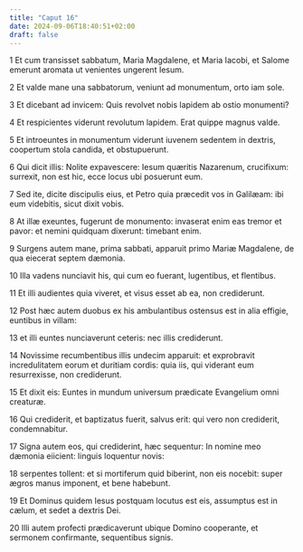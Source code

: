 ```yaml
---
title: "Caput 16"
date: 2024-09-06T18:40:51+02:00
draft: false
---
```




1 Et cum transisset sabbatum, Maria Magdalene, et Maria Iacobi, et Salome emerunt aromata ut venientes ungerent Iesum.

2 Et valde mane una sabbatorum, veniunt ad monumentum, orto iam sole.

3 Et dicebant ad invicem: Quis revolvet nobis lapidem ab ostio monumenti?

4 Et respicientes viderunt revolutum lapidem. Erat quippe magnus valde.

5 Et introeuntes in monumentum viderunt iuvenem sedentem in dextris, coopertum stola candida, et obstupuerunt.

6 Qui dicit illis: Nolite expavescere: Iesum quæritis Nazarenum, crucifixum: surrexit, non est hic, ecce locus ubi posuerunt eum.

7 Sed ite, dicite discipulis eius, et Petro quia præcedit vos in Galilæam: ibi eum videbitis, sicut dixit vobis.

8 At illæ exeuntes, fugerunt de monumento: invaserat enim eas tremor et pavor: et nemini quidquam dixerunt: timebant enim.

9 Surgens autem mane, prima sabbati, apparuit primo Mariæ Magdalene, de qua eiecerat septem dæmonia.

10 Illa vadens nunciavit his, qui cum eo fuerant, lugentibus, et flentibus.

11 Et illi audientes quia viveret, et visus esset ab ea, non crediderunt.

12 Post hæc autem duobus ex his ambulantibus ostensus est in alia effigie, euntibus in villam:

13 et illi euntes nunciaverunt ceteris: nec illis crediderunt.

14 Novissime recumbentibus illis undecim apparuit: et exprobravit incredulitatem eorum et duritiam cordis: quia iis, qui viderant eum resurrexisse, non crediderunt.

15 Et dixit eis: Euntes in mundum universum prædicate Evangelium omni creaturæ.

16 Qui crediderit, et baptizatus fuerit, salvus erit: qui vero non crediderit, condemnabitur.

17 Signa autem eos, qui crediderint, hæc sequentur: In nomine meo dæmonia eiicient: linguis loquentur novis:

18 serpentes tollent: et si mortiferum quid biberint, non eis nocebit: super ægros manus imponent, et bene habebunt.

19 Et Dominus quidem Iesus postquam locutus est eis, assumptus est in cælum, et sedet a dextris Dei.

20 Illi autem profecti prædicaverunt ubique Domino cooperante, et sermonem confirmante, sequentibus signis.

